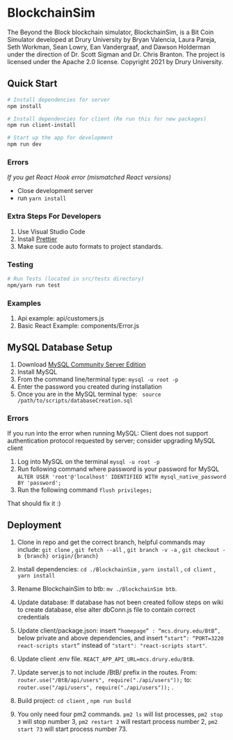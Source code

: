 <!-- @format -->

# BlockchainSim

The Beyond the Block blockchain simulator, BlockchainSim, is a Bit Coin Simulator developed at Drury University by Bryan Valencia, Laura Pareja, Seth Workman, Sean Lowry, Ean Vandergraaf, and Dawson Holderman under the direction of Dr. Scott Sigman and Dr. Chris Branton.  The project is licensed under the Apache 2.0 license.  Copyright 2021 by Drury University.

## Quick Start

```bash
# Install dependencies for server
npm install

# Install dependencies for client (Re run this for new packages)
npm run client-install

# Start up the app for development
npm run dev
```

### Errors
_If you get React Hook error (mismatched React versions)_
- Close development server
- run ```yarn install```

### Extra Steps For Developers 

1. Use Visual Studio Code
2. Install [Prettier](https://marketplace.visualstudio.com/items?itemName=esbenp.prettier-vscode)
3. Make sure code auto formats to project standards.

### Testing

```bash
# Run Tests (located in src/tests directory)
npm/yarn run test
```

### Examples

1. Api example: api/customers.js
2. Basic React Example: components/Error.js

## MySQL Database Setup

1. Download [MySQL Community Server Edition](https://dev.mysql.com/downloads/mysql/)
2. Install MySQL
3. From the command line/terminal type: ```mysql -u root -p```
4. Enter the password you created during installation
5. Once you are in the MySQL terminal type: ``` source /path/to/scripts/databaseCreation.sql```

### Errors
If you run into the error when running MySQL: Client does not support authentication protocol requested by server; consider upgrading MySQL client
1. Log into MySQL on the terminal ```mysql -u root -p```
2. Run following command where password is your password for MySQL ```ALTER USER 'root'@'localhost' IDENTIFIED WITH mysql_native_password BY 'password';```
3. Run the following command ```flush privileges;```

That should fix it :)

## Deployment

1. Clone in repo and get the correct branch, helpful commands may include: ```git clone``` , ```git fetch --all``` , ```git branch -v -a``` , ```git checkout -b {branch} origin/{branch}```
2. Install dependencies: ```cd ./BlockchainSim``` , ```yarn install``` , ```cd client``` , ```yarn install```
3. Rename BlockchainSim to btb: ```mv ./BlockchainSim btb```.
4. Update database: If database has not been created follow steps on wiki to create database, else alter dbConn.js file to contain correct credentials
5. Update client/package.json: insert ```“homepage” : “mcs.drury.edu/BtB”,``` below private and above dependencies, and insert ```“start”: “PORT=3220 react-scripts start”``` instead of ```"start": "react-scripts start"```.
6. Update client .env file. ```REACT_APP_API_URL=mcs.drury.edu/BtB```.
7. Update server.js to not include /BtB/ prefix in the routes. From: ```router.use("/BtB/api/users", require("./api/users"));``` to: ```router.use("/api/users", require("./api/users"));``` .

8. Build project: ```cd client``` , ```npm run build```
9. You only need four pm2 commands. ```pm2 ls``` will list processes, ```pm2 stop 3``` will stop number 3, ```pm2 restart 2``` will restart process number 2, ```pm2 start 73``` will start process number 73.
